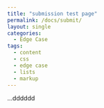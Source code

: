 ```yaml
---
title: "submission test page"
permalink: /docs/submit/
layout: single
categories:
  - Edge Case
tags:
  - content
  - css
  - edge case
  - lists
  - markup
---
```


...dddddd
